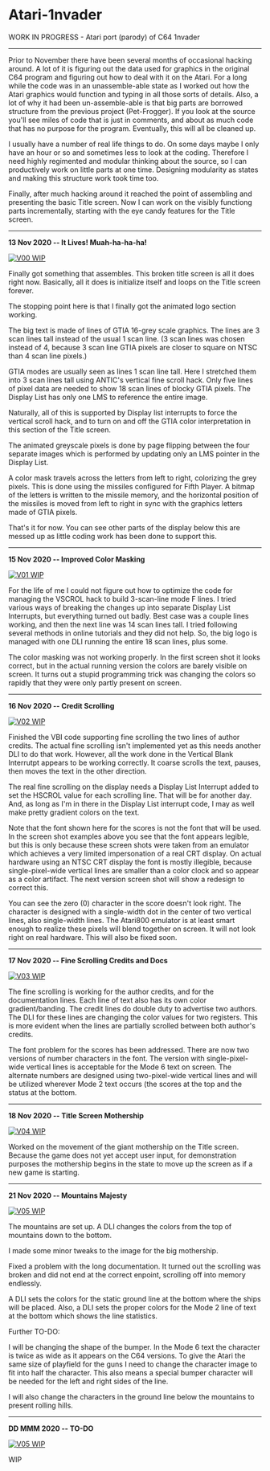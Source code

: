 # Atari-1nvader
WORK IN PROGRESS - Atari port (parody) of C64 1nvader

---

Prior to November there have been several months of occasional hacking around.  A lot of it is figuring out the data used for graphics in the original C64 program and figuring out how to deal with it on the Atari.  For a long while the code was in an unassemble-able state as I worked out how the Atari graphics would function and typing in all those sorts of details.   Also, a lot of why it had been un-assemble-able is that big parts are borrowed structure from the previous project (Pet-Frogger).  If you look at the source you'll see miles of code that is just in comments, and about as much code that has no purpose for the program. Eventually, this will all be cleaned up.

I usually have a number of real life things to do.  On some days maybe I only have an hour or so and sometimes less to look at the coding.  Therefore I need highly regimented and modular thinking about the source, so I can productively work on little parts at one time.  Designing modularity as states and making this structure work took time too.  

Finally, after much hacking around it reached the point of assembling and presenting the basic Title screen.  Now I can work on the visibly functiong parts incrementally, starting with the eye candy features for the Title screen.

---

**13 Nov 2020 -- It Lives!   Muah-ha-ha-ha!**

[![V00 WIP](https://github.com/kenjennings/Atari-1nvader/raw/master/pics/00-WIP-FirstSuccessfulRun.png)](https://github.com/kenjennings/Atari-1nvader/blob/master/README.md)

Finally got something that assembles.  This broken title screen is all it does right now.  Basically, all it does is initialize itself and loops on the Title screen forever.

The stopping point here is that I finally got the animated logo section working.

The big text is made of lines of GTIA 16-grey scale graphics.  The lines are 3 scan lines tall instead of the usual 1 scan line.  (3 scan lines was chosen instead of 4, because 3 scan line GTIA pixels are closer to square on NTSC than 4 scan line pixels.)

GTIA modes are usually seen as lines 1 scan line tall.  Here I stretched them into 3 scan lines tall using ANTIC's vertical fine scroll hack.  Only five lines of pixel data are needed to show 18 scan lines of blocky GTIA pixels.  The Display List has only one LMS to reference the entire image.

Naturally, all of this is supported by Display list interrupts to force the vertical scroll hack, and to turn on and off the GTIA color interpretation in this section of the Title screen.

The animated greyscale pixels is done by page flipping between the four separate images which is performed by updating only an LMS pointer in the Display List.

A color mask travels across the letters from left to right, colorizing the grey pixels.  This is done using the missiles configured for Fifth Player.   A bitmap of the letters is written to the missile memory, and the horizontal position of the missiles is moved from left to right in sync with the graphics letters made of GTIA pixels. 

That's it for now.   You can see other parts of the display below this are messed up as little coding work has been done to support this. 

---

**15 Nov 2020 -- Improved Color Masking**

[![V01 WIP](https://github.com/kenjennings/Atari-1nvader/raw/master/pics/01-WIP-ImprovedColorOverlay.png)](https://github.com/kenjennings/Atari-1nvader/blob/master/README.md)

For the life of me I could not figure out how to optimize the code for managing the VSCROL hack to build 3-scan-line mode F lines.  I tried various ways of breaking the changes up into separate Display List Interrupts, but everything turned out badly.  Best case was a couple lines working, and then the next line was 14 scan lines tall.   I tried following several methods in online tutorials and they did not help.  So, the big logo is managed with one DLI running the entire 18 scan lines, plus some.

The color masking was not working properly.  In the first screen shot it looks correct, but in the actual running version the colors are barely visible on screen.  It turns out a stupid programming trick was changing the colors so rapidly that they were only partly present on screen.

---

**16 Nov 2020 -- Credit Scrolling**

[![V02 WIP](https://github.com/kenjennings/Atari-1nvader/raw/master/pics/02-WIP-CoarseScrollCredits.png)](https://github.com/kenjennings/Atari-1nvader/blob/master/README.md)

Finished the VBI code supporting fine scrolling the two lines of author credits.  The actual fine scrolling isn't implemented yet as this needs another DLI to do that work.  However, all the work done in the Vertical Blank Interrutpt appears to be working correctly.  It coarse scrolls the text, pauses, then moves the text in the other direction.

The real fine scrolling on the display needs a Display List Interrupt added to set the HSCROL value for each scrolling line.  That will be for another day. And, as long as I'm in there in the Display List interrupt code, I may as well make pretty gradient colors on the text.

Note that the font shown here for the scores is not the font that will be used.  In the screen shot examples above you see that the font appears legible, but this is only because these screen shots were taken from an emulator which achieves a very limited impersonation of a real CRT display.   On actual hardware using an NTSC CRT display the font is mostly illegible, because single-pixel-wide vertical lines are smaller than a color clock and so appear as a color artifact.  The next version screen shot will show a redesign to correct this.

You can see the zero (0) character in the score doesn't look right. The character is designed with a single-width dot in the center of two vertical lines, also single-width lines.  The Atari800 emulator is at least smart enough to realize these pixels will blend together on screen.  It will not look right on real hardware. This will also be fixed soon.

---

**17 Nov 2020 -- Fine Scrolling Credits and Docs**

[![V03 WIP](https://github.com/kenjennings/Atari-1nvader/raw/master/pics/03-0-WIP-FineScrollCredits.png)](https://github.com/kenjennings/Atari-1nvader/blob/master/README.md)

The fine scrolling is working for the author credits, and for the documentation lines.   Each line of text also has its own color gradient/banding.  The credit lines do double duty to advertise two authors.  The DLI for these lines are changing the color values for two registers.   This is more evident when the lines are partially scrolled between both author's credits.

The font problem for the scores has been addressed.  There are now two versions of number characters in the font.   The version with single-pixel-wide vertical lines is acceptable for the Mode 6 text on screen.   The alternate numbers are designed using two-pixel-wide vertical lines and will be utilized wherever Mode 2 text occurs (the scores at the top and the status at the bottom.  

---

**18 Nov 2020 -- Title Screen Mothership**

[![V04 WIP](https://github.com/kenjennings/Atari-1nvader/raw/master/pics/04-WIP-Mothership.png)](https://github.com/kenjennings/Atari-1nvader/blob/master/README.md)

Worked on the movement of the giant mothership on the Title screen.  Because the game does not yet accept user input, for demonstration purposes the mothership begins in the state to move up the screen as if a new game is starting. 

---

**21 Nov 2020 -- Mountains Majesty**

[![V05 WIP](https://github.com/kenjennings/Atari-1nvader/raw/master/pics/05-WIP-Mountains.png)](https://github.com/kenjennings/Atari-1nvader/blob/master/README.md)

The mountains are set up.  A DLI changes the colors from the top of mountains down to the bottom.

I made some minor tweaks to the image for the big mothership.

Fixed a problem with the long documentation.  It turned out the scrolling was broken and did not end at the correct enpoint, scrolling off into memory endlessly.

A DLI sets the colors for the static ground line at the bottom where the ships will be placed.  Also, a DLI sets the proper colors for the Mode 2 line of text at the bottom which shows the line statistics.

Further TO-DO: 

I will be changing the shape of the bumper. In the Mode 6 text the character is twice as wide as it appears on the C64 versions.  To give the Atari the same size of playfield for the guns I need to change the character image to fit into half the character.  This also means a special bumper character will be needed for the left and right sides of the line.

I will also change the characters in the ground line below the mountains to present rolling hills. 

---

**DD MMM 2020 -- TO-DO**

[![V05 WIP](https://github.com/kenjennings/Atari-1nvader/raw/master/pics/05-WIP-TO-DO.png)](https://github.com/kenjennings/Atari-1nvader/blob/master/README.md)

WIP

